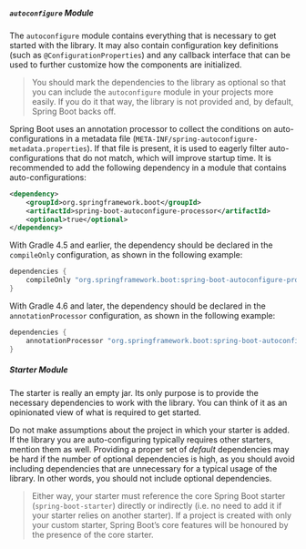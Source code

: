 ##### `autoconfigure` Module

The `autoconfigure` module contains everything that is necessary to get started with the library. It may also contain configuration key definitions (such as `@ConfigurationProperties`) and any callback interface that can be used to further customize how the components are initialized.

>  You should mark the dependencies to the library as optional so that you can include the `autoconfigure` module in your projects more easily. If you do it that way, the library is not provided and, by default, Spring Boot backs off.

Spring Boot uses an annotation processor to collect the conditions on auto-configurations in a metadata file (`META-INF/spring-autoconfigure-metadata.properties`). If that file is present, it is used to eagerly filter auto-configurations that do not match, which will improve startup time. It is recommended to add the following dependency in a module that contains auto-configurations:

```xml
<dependency>
    <groupId>org.springframework.boot</groupId>
    <artifactId>spring-boot-autoconfigure-processor</artifactId>
    <optional>true</optional>
</dependency>
```

With Gradle 4.5 and earlier, the dependency should be declared in the `compileOnly` configuration, as shown in the following example:

```groovy
dependencies {
    compileOnly "org.springframework.boot:spring-boot-autoconfigure-processor"
}
```

With Gradle 4.6 and later, the dependency should be declared in the `annotationProcessor` configuration, as shown in the following example:

```groovy
dependencies {
    annotationProcessor "org.springframework.boot:spring-boot-autoconfigure-processor"
}
```

##### Starter Module

The starter is really an empty jar. Its only purpose is to provide the necessary dependencies to work with the library. You can think of it as an opinionated view of what is required to get started.

Do not make assumptions about the project in which your starter is added. If the library you are auto-configuring typically requires other starters, mention them as well. Providing a proper set of *default* dependencies may be hard if the number of optional dependencies is high, as you should avoid including dependencies that are unnecessary for a typical usage of the library. In other words, you should not include optional dependencies.

>  Either way, your starter must reference the core Spring Boot starter (`spring-boot-starter`) directly or indirectly (i.e. no need to add it if your starter relies on another starter). If a project is created with only your custom starter, Spring Boot’s core features will be honoured by the presence of the core starter.